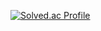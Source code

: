 [![Solved.ac Profile](http://mazassumnida.wtf/api/v2/generate_badge?boj=hyun907)](https://solved.ac/hyun907/)


